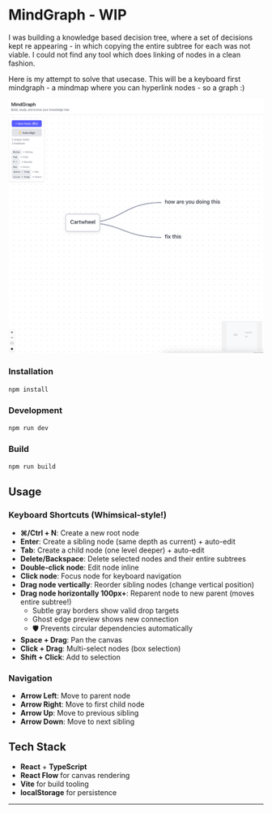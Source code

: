 # MindGraph - WIP

I was building a knowledge based decision tree, where a set of decisions kept re appearing - in which copying the entire subtree for each was not viable. I could not find any tool which does linking of nodes in a clean fashion.

Here is my attempt to solve that usecase. This will be a keyboard first mindgraph - a mindmap where you can hyperlink nodes - so a graph :)

![mindgraph](demo.png)

### Installation

```bash
npm install
```

### Development

```bash
npm run dev
```

### Build

```bash
npm run build
```

## Usage

### Keyboard Shortcuts (Whimsical-style!)

- **⌘/Ctrl + N**: Create a new root node
- **Enter**: Create a sibling node (same depth as current) + auto-edit
- **Tab**: Create a child node (one level deeper) + auto-edit
- **Delete/Backspace**: Delete selected nodes and their entire subtrees
- **Double-click node**: Edit node inline
- **Click node**: Focus node for keyboard navigation
- **Drag node vertically**: Reorder sibling nodes (change vertical position)
- **Drag node horizontally 100px+**: Reparent node to new parent (moves entire subtree!)
  - Subtle gray borders show valid drop targets
  - Ghost edge preview shows new connection
  - 🛡️ Prevents circular dependencies automatically
- **Space + Drag**: Pan the canvas
- **Click + Drag**: Multi-select nodes (box selection)
- **Shift + Click**: Add to selection

### Navigation

- **Arrow Left**: Move to parent node
- **Arrow Right**: Move to first child node
- **Arrow Up**: Move to previous sibling
- **Arrow Down**: Move to next sibling

## Tech Stack

- **React** + **TypeScript**
- **React Flow** for canvas rendering
- **Vite** for build tooling
- **localStorage** for persistence

---
